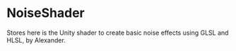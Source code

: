 # NoiseShader
Stores here is the Unity shader to create basic noise effects using GLSL and HLSL, by Alexander.
